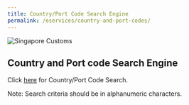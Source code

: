 ```yaml
---
title: Country/Port Code Search Engine
permalink: /eservices/country-and-port-codes/
---
```


![Singapore Customs](https://www.tradenet.gov.sg/tradenet/resources/images/sc_masthead.gif?ctoken=YGNP-L9DN-P1FL-QE9G-ATQ5-EGXM-B49S-8PU6)

## Country and Port code Search Engine

Click [here](https://www.tradenet.gov.sg/tradenet/portlets/search/searchCountryPort/searchInitCountryPort.do) for Country/Port Code Search.

Note: Search criteria should be in alphanumeric characters.
